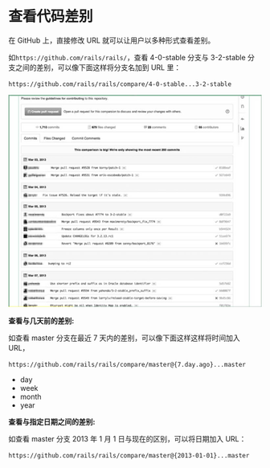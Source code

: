 # 查看代码差别

在 GitHub 上，直接修改 URL 就可以让用户以多种形式查看差别。

如`https://github.com/rails/rails/`，查看 4-0-stable 分支与 3-2-stable 分支之间的差别，可以像下面这样将分支名加到 URL 里：

`https://github.com/rails/rails/compare/4-0-stable...3-2-stable`

![](../../assets/github/stable.jpg)

**查看与几天前的差别:**

如查看 master 分支在最近 7 天内的差别，可以像下面这样这样将时间加入 URL，

`https://github.com/rails/rails/compare/master@{7.day.ago}...master`

- day
- week
- month
- year

**查看与指定日期之间的差别:**

如查看 master 分支 2013 年 1 月 1 日与现在的区别，可以将日期加入 URL：

`https://github.com/rails/rails/compare/master@{2013-01-01}...master`